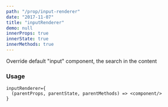```yaml
---
path: "/prop/input-renderer"
date: "2017-11-07"
title: "inputRenderer"
demo: null
innerProps: true 
innerState: true 
innerMethods: true 
---
```


Override default "input" component, the search in the content

### Usage

```
inputRenderer={
  (parentProps, parentState, parentMethods) => <component/>
}
```
